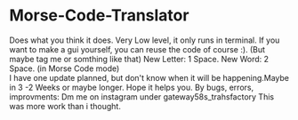 # Morse-Code-Translator
Does what you think it does. Very Low level, it only runs in terminal. If you want to make a gui yourself, you can reuse the code of course :). (But maybe tag me or somthing like that) 
New Letter: 1 Space.
New Word: 2 Space. (in Morse Code mode)  
I have one update planned, but don't know when it will be happening.Maybe in 3 -2 Weeks or maybe longer.
Hope it helps you.
By bugs, errors, improvments: Dm me on instagram under gateway58s_trahsfactory
This was more work than i thought. 
